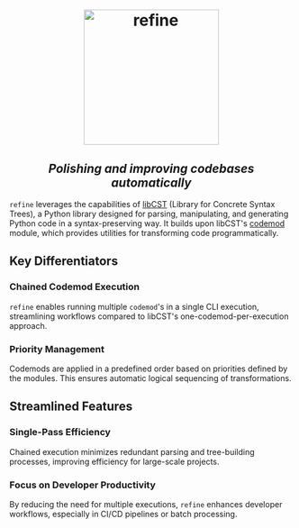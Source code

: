 <h1 align="center">
  <img width="240px" src="https://raw.githubusercontent.com/s0undt3ch/refine/main/docs/imgs/refine.png" alt="refine"/>
</h1>

<h2 align="center">
  <em>Polishing and improving codebases automatically</em>
</h2>

`refine` leverages the capabilities of [libCST](https://libcst.readthedocs.io/) (Library for Concrete Syntax Trees), a Python
library designed for parsing, manipulating, and generating Python code in a syntax-preserving way. It builds upon libCST's
[codemod](https://libcst.readthedocs.io/en/latest/codemods_tutorial.html) module, which provides utilities for transforming code
programmatically.

## Key Differentiators

### Chained Codemod Execution

`refine` enables running multiple `codemod`'s in a single CLI execution, streamlining workflows compared to libCST's one-codemod-per-execution approach.

### Priority Management

Codemods are applied in a predefined order based on priorities defined by the modules. This ensures automatic logical sequencing of transformations.

## Streamlined Features

### Single-Pass Efficiency

Chained execution minimizes redundant parsing and tree-building processes, improving efficiency for large-scale projects.

### Focus on Developer Productivity

By reducing the need for multiple executions, `refine` enhances developer workflows, especially in CI/CD pipelines or batch processing.
